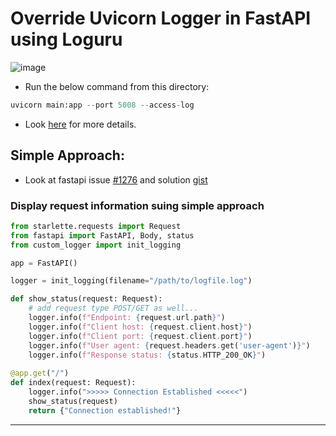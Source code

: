 # Override Uvicorn Logger in FastAPI using Loguru

![image](https://miro.medium.com/max/700/1*yiY7rmgrbYD37TjC4s0SBw.png)

- Run the below command from this directory:

```py
uvicorn main:app --port 5008 --access-log
```

- Look [here](https://medium.com/1mgofficial/how-to-override-uvicorn-logger-in-fastapi-using-loguru-124133cdcd4e) for more details.


## Simple Approach:

- Look at fastapi issue [#1276](https://github.com/tiangolo/fastapi/issues/1276) and solution [gist](https://gist.github.com/Slyfoxy/a3e31cfcc1b19cba8e1b626276148c49)

### Display request information suing simple approach

```py
from starlette.requests import Request
from fastapi import FastAPI, Body, status
from custom_logger import init_logging

app = FastAPI()

logger = init_logging(filename="/path/to/logfile.log")

def show_status(request: Request):
    # add request type POST/GET as well...
    logger.info(f"Endpoint: {request.url.path}")
    logger.info(f"Client host: {request.client.host}")
    logger.info(f"Client port: {request.client.port}")
    logger.info(f"User agent: {request.headers.get('user-agent')}")
    logger.info(f"Response status: {status.HTTP_200_OK}")
    
@app.get("/")
def index(request: Request):
    logger.info(">>>>> Connection Established <<<<<")
    show_status(request)
    return {"Connection established!"}
```


----
